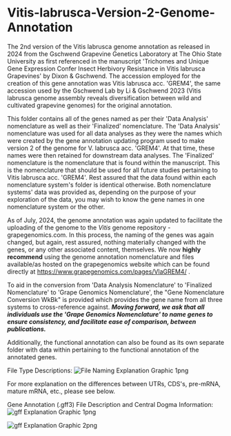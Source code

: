# Vitis-labrusca-Version-2-Genome-Annotation
The 2nd version of the Vitis labrusca genome annotation as released in 2024 from the Gschwend Grapevine Genetics Laboratory at The Ohio State University as first referenced in the manuscript 'Trichomes and Unique Gene Expression Confer Insect Herbivory Resistance in Vitis labrusca Grapevines' by Dixon & Gschwend.  The accession employed for the creation of this gene annotation was Vitis labrusca acc. 'GREM4', the same accession used by the Gschwend Lab by Li & Gschwend 2023 (Vitis labrusca genome assembly reveals diversification between wild and cultivated grapevine genomes) for the original annotation.

This folder contains all of the genes named as per their 'Data Analysis' nomenclature as well as their 'Finalized' nomenclature.  The 'Data Analysis' nomenclature was used for all data analyses as they were the names which were created by the gene annotation updating program used to make version 2 of the genome for V. labrusca acc. 'GREM4'.  At that time, these names were then retained for downstream data analyses.  The 'Finalized' nomenclature is the nomenclature that is found within the manuscript.  This is the nomenclature that should be used for all future studies pertaining to Vitis labrusca acc. 'GREM4'.  Rest assured that the data found within each nomenclature system's folder is identical otherwise.  Both nomenclature systems' data was provided as, depending on the purpose of your exploration of the data, you may wish to know the gene names in one nomenclature system or the other.

As of July, 2024, the genome annotation was again updated to facilitate the uploading of the genome to the _Vitis_ genome repository - grapegenomics.com.  In this process, the naming of the genes was again changed, but again, rest assured, nothing materially changed with the genes, or any other associated content, themselves.  We now **highly recommend** using the genome annotation nomenclature and files available/as hosted on the grapegenomics website which can be found directly at https://www.grapegenomics.com/pages/VlaGREM4/ .  

To aid in the conversion from 'Data Analysis Nomenclature' to 'Finalized Nomenclature' to 'Grape Genomics Nomenclature', the "Gene Nomenclature Conversion WkBk" is provided which provides the gene name from all three systems to cross-reference against.  _**Moving forward, we ask that all individuals use the 'Grape Genomics Nomenclature' to name genes to ensure consistency, and facilitate ease of comparison, between publications.**_

Additionally, the functional annotation can also be found as its own separate folder with data within pertaining to the functional annotation of the annotated genes.

File Type Descriptions:
![File Naming Explanation Graphic 1png](https://github.com/cdixo/Vitis-labrusca-Version-2-Genome-Annotation/assets/114014537/f6cd7fee-ffc8-4e31-82d1-15feb332ee2c)


For more explanation on the differences between UTRs, CDS's, pre-mRNA, mature mRNA, etc., please see below.

Gene Annotation (.gff3) File Description and Central Dogma Information:
![gff Explanation Graphic 1png](https://github.com/cdixo/Vitis-labrusca-Version-2-Genome-Annotation/assets/114014537/237afb74-c3ce-435e-bbd8-2e639de62825)

![gff Explanation Graphic 2png](https://github.com/cdixo/Vitis-labrusca-Version-2-Genome-Annotation/assets/114014537/583d8f0c-2a04-487a-96e5-52fe9cee93d7)

